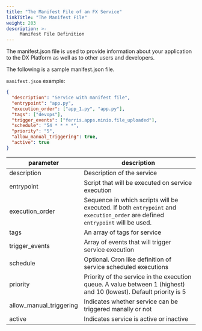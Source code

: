 ```yaml
---
title: "The Manifest File of an FX Service"
linkTitle: "The Manifest File"
weight: 203
description: >-
     Manifest File Definition
---
```

The manifest.json file is used to provide information about your application to the DX Platform as well as to other users and developers.

The following is a sample manifest.json file.


`manifest.json` example:

```json
{
  "description": "Service with manifest file",
  "entrypoint": "app.py",
  "execution_order": ["app_1.py", "app.py"],
  "tags": ["devops"],
  "trigger_events": ["ferris.apps.minio.file_uploaded"],
  "schedule": "54 * * * *",
  "priority": "5",
  "allow_manual_triggering": true,
  "active": true
}
```


| parameter               | description                                                                                                                   |
|-------------------------|-------------------------------------------------------------------------------------------------------------------------------|
| description             | Description of the service                                                                                                    |
| entrypoint              | Script that will be executed on service execution                                                                             |                                                                         |
| execution_order         | Sequence in which scripts will be executed. If both `entrypoint` and `execution_order` are defined `entrypoint` will be used. 
| tags                    | An array of tags for service                                                                                                  |
| trigger_events          | Array of events that will trigger service execution                                                                           |
| schedule                | Optional. Cron like definition of service scheduled executions                                                                |
| priority                | Priority of the service in the execution queue. A value between 1 (highest) and 10 (lowest). Default priority is 5            |
| allow_manual_triggering | Indicates whether service can be triggered manally or not                                                                     |
| active                  | Indicates service is active or inactive                                                                                       |

